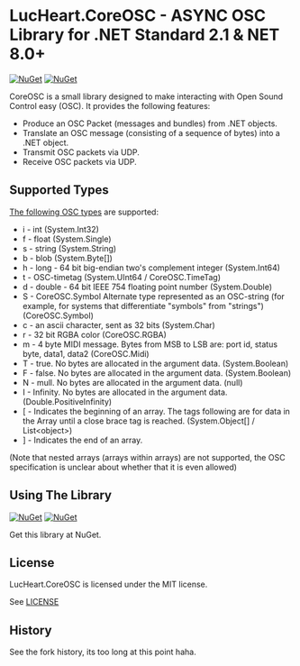 # LucHeart.CoreOSC - ASYNC OSC Library for .NET Standard 2.1 & NET 8.0+
[![NuGet](https://img.shields.io/nuget/v/LucHeart.CoreOSC?style=for-the-badge&color=6451f1)](https://www.nuget.org/packages/LucHeart.CoreOSC/)
[![NuGet](https://img.shields.io/nuget/dt/LucHeart.CoreOSC?style=for-the-badge&color=6451f1)](https://www.nuget.org/packages/LucHeart.CoreOSC/)


CoreOSC is a small library designed to make interacting with Open Sound Control easy (OSC). It provides the following features:

+ Produce an OSC Packet (messages and bundles) from .NET objects.
+ Translate an OSC message (consisting of a sequence of bytes) into a .NET object.
+ Transmit OSC packets via UDP.
+ Receive OSC packets via UDP.


## Supported Types

[The following OSC types](http://opensoundcontrol.org/spec-1_0) are supported:

* i	- int (System.Int32)
* f	- float (System.Single)
* s	- string (System.String)
* b	- blob (System.Byte[])
* h	- long - 64 bit big-endian two's complement integer (System.Int64)
* t	- OSC-timetag (System.UInt64 / CoreOSC.TimeTag)
* d	- double - 64 bit IEEE 754 floating point number (System.Double)
* S	- CoreOSC.Symbol Alternate type represented as an OSC-string (for example, for systems that differentiate "symbols" from "strings") (CoreOSC.Symbol)
* c	- an ascii character, sent as 32 bits (System.Char)
* r	- 32 bit RGBA color (CoreOSC.RGBA)
* m	- 4 byte MIDI message. Bytes from MSB to LSB are: port id, status byte, data1, data2 (CoreOSC.Midi)
* T	- true. No bytes are allocated in the argument data. (System.Boolean)
* F	- false. No bytes are allocated in the argument data. (System.Boolean)
* N	- mull. No bytes are allocated in the argument data. (null)
* I	- Infinity. No bytes are allocated in the argument data. (Double.PositiveInfinity)
* [	- Indicates the beginning of an array. The tags following are for data in the Array until a close brace tag is reached. (System.Object[] / List\<object\>)
* ]	- Indicates the end of an array.

(Note that nested arrays (arrays within arrays) are not supported, the OSC specification is unclear about whether that it is even allowed)

## Using The Library

[![NuGet](https://img.shields.io/nuget/v/LucHeart.CoreOSC?style=for-the-badge&color=6451f1)](https://www.nuget.org/packages/LucHeart.CoreOSC/)
[![NuGet](https://img.shields.io/nuget/dt/LucHeart.CoreOSC?style=for-the-badge&color=6451f1)](https://www.nuget.org/packages/LucHeart.CoreOSC/)

Get this library at NuGet.

## License

LucHeart.CoreOSC is licensed under the MIT license.

See [LICENSE](https://github.com/LucHeart/CoreOSC-UTF8-ASYNC/blob/master/LICENSE)

## History

See the fork history, its too long at this point haha.
